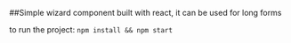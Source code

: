##Simple wizard component built with react, it can be used for long forms

to run the project:
`npm install && npm start`
